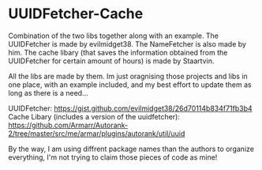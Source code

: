 # UUIDFetcher-Cache
Combination of the two libs together along with an example.
The UUIDFetcher is made by evilmidget38.
The NameFetcher is also made by him.
The cache libary (that saves the information obtained from the UUIDFetcher for certain amount of hours) is made by Staartvin.

All the libs are made by them. Im just oragnising those projects and libs in one place, with an example included, and my best effort to update them as long as there is a need...

UUIDFetcher: https://gist.github.com/evilmidget38/26d70114b834f71fb3b4
Cache Libary (includes a version of the uuidfetcher): https://github.com/Armarr/Autorank-2/tree/master/src/me/armar/plugins/autorank/util/uuid

By the way, I am using diffrent package names than the authors to organize everything, I'm not trying to claim those pieces of code as mine!

